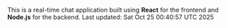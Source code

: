 This is a real-time chat application built using **React** for the frontend and **Node.js** for the backend.
Last updated: Sat Oct 25 00:40:57 UTC 2025
